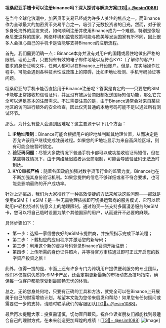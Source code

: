 **坦桑尼亚手機卡可以注册binance吗？深入探讨与解决方案[[TG💪+ @esim1088](https://t.me/s/esim1088)]**

在当今全球化浪潮中，加密货币交易已经成为许多人关注的焦点之一。而Binance作为全球最大的加密货币交易平台之一，吸引了无数投资者的目光。然而，对于很多身处海外的朋友来说，如何顺利注册并使用Binance成为一个难题。特别是像坦桑尼亚这样的国家，网络环境和监管政策可能与欧美等发达国家有所不同，因此很多人会担心自己的手机卡是否能够支持Binance的注册流程。

首先，我们需要明确一点：Binance本身并没有对用户的国籍或居住地做出严格的限制。理论上讲，只要拥有有效的电子邮件地址以及符合KYC（了解你的客户）要求的身份证明文件，任何人都可以在Binance上开设账户。但是，在实际操作过程中，可能会遇到各种技术性或政策上的障碍，比如IP地址检测、手机号码验证等问题。

坦桑尼亚的手机卡能否直接用于Binance注册呢？答案是肯定的——只要您的SIM卡能够正常接收短信验证码，并且没有被运营商限制发送国际短信功能，那么它完全可以满足基本的注册需求。不过需要注意的是，由于Binance通常会对来自某些地区的访问进行额外的安全检查，因此仅凭普通的本地号码可能不足以通过所有测试环节。

那么，为什么有些人会遇到困难呢？这主要源于以下几个方面：

1. **IP地址限制**：Binance可能会根据用户的IP地址判断其地理位置，从而决定是否允许该用户继续完成注册过程。如果您的IP地址显示为来自高风险区域，则有可能会被暂时锁定。
2. **验证码问题**：尽管大多数情况下普通手机卡都可以成功接收验证码短信，但在某些特殊情况下，由于网络延迟或者运营商限制，可能会导致验证码无法及时到达。
3. **KYC审核严格**：随着各国政府加强对数字货币行业的监管力度，Binance也在不断加强其身份验证机制。如果您提供的信息不够详细或者不符合要求，也可能会影响最终的开户成功率。

针对上述挑战，我们为大家推荐了一种高效便捷的方法来解决这些问题——那就是使用eSIM卡！eSIM卡是一种无需物理插拔即可切换运营商的服务模式，它可以帮助用户轻松绕过传统意义上的地理限制。通过购买一张支持多国漫游服务的eSIM卡，您可以将自己临时设置为某个其他国家的用户，从而避开不必要的麻烦。

具体步骤如下：
- 第一步：选择一家信誉良好的eSIM卡提供商，并按照指示完成下单流程；
- 第二步：下载相应的应用程序并激活您的新号码；
- 第三步：利用这个新的虚拟号码登录Binance官网开始注册；
- 第四步：上传所需的身份证件照片，并等待官方审核通过即可正式开启您的数字资产投资之旅！

此外，值得一提的是，市面上还有许多专门为跨境用户提供便利服务的专业团队，他们不仅提供优质的eSIM卡产品，还会定期更新最新的市场动态及技巧指南，确保每一位客户都能享受到最顺畅无忧的体验。

总之，无论您身处何地，只要有正确的工具和方法，就完全可以在Binance上开展属于自己的财富增值计划。希望本文能为您带来启发和帮助！如果您有任何疑问或需要进一步的支持，请随时联系我们的客服团队[[TG💪+ @esim1088](https://t.me/s/esim1088)]。

最后再次提醒大家：投资需谨慎，切勿盲目跟风。祝各位读者朋友们都能找到最适合自己的理财方式，在未来创造更加辉煌的成绩！[[TG💪+ @esim1088](https://t.me/s/esim1088)] ![Image](https://i.postimg.cc/4NQfJmqS/Snipaste-2025-05-13-00-14-12.png)]